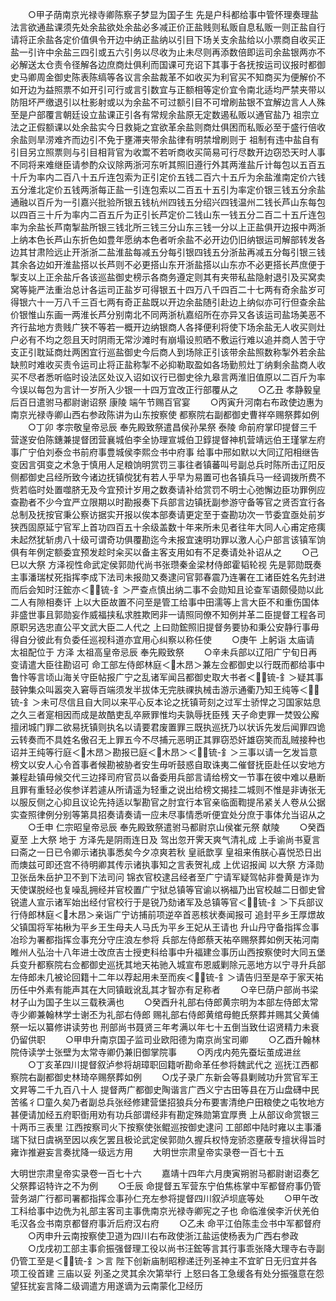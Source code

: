 <!-- { "loadSidebar": true } -->
　　○甲子荫南京光禄寺卿陈察子梦显为国子生  先是户科都给事中管怀理奏理盐法言欲通盐课须先处余盐欲处余盐必多减正价正盐贱则私贩自息私贩一则正盐自行请将正余盐各定价值俱令开边中纳正盐纳以引目下场关支余盐给以小票商自收买正盐一引许中余盐三四引或五六引务以尽收为止未尽则再添数倍即运司余盐银两亦不必解送太仓责令径解各边庶商灶俱利而国课可充诏下其事于各抚按运司议报时都御史马卿周金御史陈表陈缟等各议言余盐裁革不如收买为利官买不知商买为便解价不如开边为益照票不如开引可行或言引数宜与正额相等定价宜令南北适均严禁夹带以防阻坏严缴退引以杜影射或以为余盐不可过额引目不可增刷盐银不宜解边言人人殊至是户部覆言朝廷设立盐课正引各有常规余盐原无定数遏私贩以通官盐乃  祖宗立法之正假额课以处余盐实今日救毙之宜欲革余盐则商灶俱困而私贩必至于盛行倍收余盐则旱涝难齐而边引不免于壅滞夹带余盐律有明禁增刷则于  祖制有违中盐自有引目另立照票则与引目相背官为收鬻不若听商收买简易可行尽数开边窃恐天时人事不同将来难继臣请参酌众议除两浙河东听其照旧遵行外其两淮盐斤计每包以五百五十斤为率内二百八十五斤连包索为正引定价五钱二百六十五斤为余盐淮南定价六钱五分淮北定价五钱两浙每正盐一引连包索以二百五十五引为率定价银三钱五分余盐通融以百斤为一引嘉兴批验所银五钱杭州四钱五分绍兴四钱温州二钱长芦山东每包以四百三十斤为率内二百五斤为正引长芦定价二钱山东一钱五分二百二十五斤连包率为余盐长芦南掣盐所银三钱北所三钱三分山东三钱一分以上正盐俱开边报中两浙上纳本色长芦山东折色如豊年愿纳本色者听余盐不必开边仍旧纳银运司解部转发各边其甘肃险远止开浙浙二盐淮盐每减五分每引银四钱五分浙盐再减五分每引银三钱其余各边如开淮盐搭以长芦则不必更搭山东开浙盐搭以山东亦不必更搭长芦庶便于掣支以上正余盐斤各该巡盐御史榜示各商务遵定则其有夹带私盐隐射退引及买窝卖窝等毙严法重治总计各运司正盐岁可得银五十四万八千四百二十七两有奇余盐岁可得银六十一万八千三百七两有奇正盐既以开边余盐随引赴边上纳似亦可行但查余盐价银惟山东画一两淮长芦分别南北不同两浙杭嘉绍所在亦异又各该运司盐场美恶不齐行盐地方贵贱广狭不等若一概开边纳银商人各择便利将使下场余盐无人收买则灶户必有不均之怨且天时阴雨无常沙滩时有崩塌设煎晒不敷运行难以追并商人苦于守支正引耽延商灶两困宜行巡盐御史今后商人到场除正引该带余盐照数称掣外若余盐缺煎时难收买责令运司止将正盐称掣不必抑勒取盈如各场勤煎灶丁纳剩余盐商人收买不尽者悉听临时设法区处议入诏如议行已御史徐九皋言两淮旧值原以二百斤为率今误以每包为言计一岁所入少银一十四万宜改正行部覆从之
　　○乙丑  孝静毅皇后百日遣驸马都尉谢诏祭  康陵  端午节赐百官宴
　　○丙寅升河南右布政使边惠为南京光禄寺卿山西右参政陈讲为山东按察使  都察院右副都御史曹祥卒赐祭葬如例
　　○丁卯  孝宗敬皇帝忌辰  奉先殿致祭遣昌侯孙杲祭  泰陵  命前府掌印提督三千营遂安伯陈鏸兼提督团营襄城伯李全协理宣城伯卫錞提督神机营靖远伯王瑾掌左府事广宁伯刘泰佥书前府事豊城侯李熙佥书中府事  给事中邢如默以大同辽阳相继告变因言弭变之术急于慎用人足粮饷明赏罚三事往者镇蕃叫号副总兵时陈所击辽阳反侧都御史吕经所致今诸边抚镇傥犹有若人乎早为易置可也各镇兵马一经调拨所费不赀若临时处置噬脐无及今宜预计岁用之数奏请补给赏罚不明士心弛懈边臣功罪例应查勘者不少今宜严立限期以时勘报奏下兵部言边镇抚副参游守备等官之贤否宜行各总制及抚按官秉公察访据实开报以俟本部奏请更定至于查勘功次一节委宜亟处前岁狭西固原延宁官军上首功四百五十余级盖数十年来所未见者往年大同人心甫定疮痍未起然犹斩虏八十级可谓奇功俱覆勘迄今未报宜速明功罪以激人心户部言该镇军饷俱有年例定额委宜预发趁时籴买以备主客支用如有不足奏请处补诏从之
　　○己巳以大祭  方泽视性命武定侯郭勋代尚书张瓒秦金梁材侍郎霍韬轮视  先是郭勋既奏主事潘瑞杖死指挥李成下法司未报勋又奏逮问官郭春震乃连署在工诸臣姓名先封进而后会知时汪鋐亦＜锍-釒＞严查点慎出纳二事不会勋知且论查军语颇侵勋以此二人有隙相奏讦  上以大臣故置不问至是管工给事中田濡等上言大臣不和重伤国体非盛世事且郭勋妄作威福挟私求胜欺罔非一请照同僚不知例并革二臣提督工程各司原职另选忠直公平文武大臣二人代之  上曰勋鋐照旧提督务要协和秉公安静行事毋得自分彼此有负委任巡视科道亦宜用心纠察以称任使
　　○庚午  上躬诣  太庙请  太祖配位于  方泽  太祖高皇帝忌辰  奉先殿致祭
　　○辛未兵部以辽阳广宁旬日再变请遣大臣往勘诏可  命工部左侍郎林庭＜木昂＞兼左佥都御史以行既而都给事中鲁忭等言顷山海关守臣帖报广宁之乱诸军闻吕都御史取大书者＜锍-釒＞疑其事鼓钟集众叫嚣突入窘辱百端须发半拔体无完肤祼执械击游示通衢乃知王纯等＜锍-釒＞未可尽信且自大同以来平心反本论之抚镇苛刻之过军士骄悍之习国家姑息之久三者寔相因而成是故酷吏乱卒厥罪惟均夫孰辱抚臣残  天子命吏罪一焚毁公廨擅闭城门罪二欲易抚镇则执名以请要君废置罪三既执巡抚乃以状诉先发后闻罪四诡云转奏而不具姓名傲召无上罪五今不尽捕元恶明正其罪窃恐奸雄窃笑而乱贼接种也诏并王纯等行庭＜木昂＞勘报已庭＜木昂＞＜锍-釒＞三事以请一乞发旨意榜文以安人心令首事者候勘被胁者安生毋听鼓惑自取诛夷二催督抚臣赴任以安地方兼程赴镇毋候交代三边择司府官员以备委用兵部言请给榜文一节事在彼中难以悬断且罪有重轻必俟参详若遽从所请遥为轻重之说出给榜文揭挂二城则不惟是非诪张无以服反侧之心抑且议论先持适以掣勘官之肘宜行本官亲临面鞫提吊紧关人卷从公据实查照律例分别等第具招奏请奏请一应未尽事情悉听便宜处分庶于事体允当诏从之
　　○壬申  仁宗昭皇帝忌辰  奉先殿致祭遣驸马都尉京山侯崔元祭  献陵
　　○癸酉夏至  上大祭  地于  方泽先是阴雨连日及  驾出忽开霁天爽气清礼成  上手谕尚书夏言曰斋之一日已令卿示诸执事悉矣今夕凉爽若秋  皇祇歆享  皇祖来侑朕心喜悦恐日出而燠兹可即还宫不待明卿其传示诸执事知之言表贺礼成  上优诏报闻  以大祭  方泽勋卫张岳朱岳护卫不到下法司问  锦衣官校逮吕经者至广宁请军疑驾帖非誊黄是诈为天使谋脱经也复噪乱拥经并官校置广宁狱总镇等官谕以祸福乃出官校越二日御史曾锐遣人宣示诸军始出经付官校行于是锐乃劾诸军及总镇等官＜锍-釒＞下兵部议行侍郎林庭＜木昂＞亲诣广宁访捕前项逆卒首恶核状奏闻报可  追封平乡王厚燝故父镇国将军祐楸为平乡王生母夫人马氏为平乡王妃从王请也  升山丹守备指挥佥事冶珍为署都指挥佥事充分守庄浪左参将  兵部左侍郎蔡天祐卒赐祭葬如例天祐河南睢州人弘治十八年进士改庶吉士授吏科给事中升福建佥事历山西按察使时大同五堡兵变升都察院右佥都御史巡抚其地天祐驰入城宣布恩威剿除元恶地方以宁寻升兵部左侍郎未几被论回籍十二年以荐起用未至而疾＜锍-釒＞请告归至是卒于家天祐历任中外素有能声其在大同镇戢讹乱其才智亦有足称者
　　○辛巳荫户部尚书梁材子山为国子生以三载秩满也
　　○癸酉升礼部右侍郎黄宗明为本部左侍郎太常寺少卿兼翰林学士谢丕为礼部右侍郎  赐礼部右侍郎黄绾母鲍氏祭葬并赐其父黄俌祭一坛以纂修讲读劳也  刑部尚书聂贤三年考满以年七十五倒当致仕诏贤精力未衰仍留供职
　　○甲申升南京国子监司业欧阳德为南京尚宝司卿
　　○乙酉升翰林院侍读学士张壁为太常寺卿仍兼旧御掌院事
　　○丙戌内苑先蚕坛茧成进丝
　　○丁亥革四川提督叙泸参将胡璋职回籍听勘命革任参将魏武代之  巡抚江西都察院右副都御史林琦卒赐祭葬如例
　　○戊子录广东新会等县剿贼功升赏官军王文昇等二千九百八十人  提督两广都御史陶谐言广西义宁古田等县在万山盘礴中民苦徭彳□童久矣乃者副总兵张经修建营堡招狼兵分布要害清绝户田粮使之屯牧地方甚便请加经五府职衘用劝有功兵部谓经非有勘定殊勋第宜厚赉  上从部议命赏银三十两币三表里  江西按察司火下按察使张鲲巡按御史逮问  工部郎中陆时雍以主事潘瑞下狱日虞祸至因以疾乞罢且极论武定侯郭勋久握兵权恃宠骄恣壅蔽专擅状得旨时雍诈推避妄言奏扰降一级远方用
　　大明世宗肃皇帝实录卷一百七十五


大明世宗肃皇帝实录卷一百七十六
　　嘉靖十四年六月庚寅朔驸马都尉谢诏奏乞父祭葬诏特许之不为例
　　○壬辰  命提督五军营东宁伯焦栋掌中军都督府事仍管营务湖广行都司署都指挥佥事孙仁充左参将提督四川叙泸坝底等处
　　○甲午改工科给事中边侁为礼部主客司主事侁南京光禄寺卿宪之子也  命临淮侯李沂伏羌伯毛汉各佥书南京都督府事沂后府汉右府
　　○乙未  命平江伯陈圭佥书中军都督府
　　○丙申升云南按察使卫道为四川右布政使浙江盐运使杨表为广西右参政
　　○戊戌初工部主事俞振强督理工役以尚书汪鋐等言其行事乖张降大理寺右寺副仍管工至是＜锍-釒＞言  陛下创新庙制昭穆递迁列圣神主不宜旷日无归宜并各项工役首建  三庙以妥  列圣之灵其余次第举行  上怒曰各工急缓各有处分振强意在怨望狂扰妄言降二级调遣方用遂谪为云南蒙化卫经历
